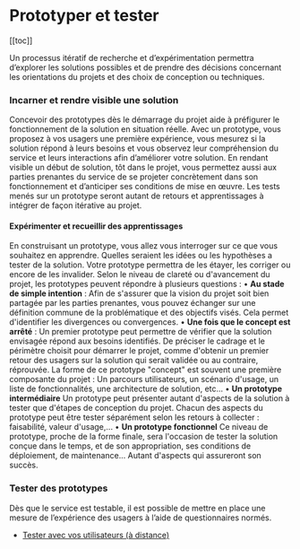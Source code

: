 # Prototyper et tester

[[toc]]

Un processus itératif de recherche et d’expérimentation permettra d’explorer les solutions possibles et de prendre des décisions concernant les orientations du projets et des choix de conception ou techniques.

### Incarner et rendre visible une solution
Concevoir des prototypes dès le démarrage du projet aide à préfigurer le fonctionnement de la solution en situation réelle.
Avec un prototype, vous proposez à vos usagers une première expérience, vous mesurez si la solution répond à leurs besoins et vous observez leur compréhension du service et leurs interactions afin d’améliorer votre solution. En rendant visible un début de solution, tôt dans le projet, vous permettez aussi aux parties prenantes du service de se projeter concrètement dans son fonctionnement et d’anticiper ses conditions de mise en œuvre.
Les tests menés sur un prototype seront autant de retours et apprentissages à intégrer de façon itérative au projet.

#### Expérimenter et recueillir des apprentissages
En construisant un prototype, vous allez vous interroger sur ce que vous souhaitez en apprendre. Quelles seraient les idées ou les hypothèses a tester de la solution. Votre prototype permettra de les étayer, les corriger ou encore de les invalider.
Selon le niveau de clareté ou d'avancement du projet, les prototypes peuvent répondre à plusieurs questions :
• **Au stade de simple intention** : Afin de s'assurer que la vision du projet soit bien partagée par les parties prenantes, vous pouvez échanger sur une définition commune de la problématique et des objectifs visés. Cela permet d'identifier les divergences ou convergences.
• **Une fois que le concept est arrêté** : Un premier prototype peut permettre de vérifier que la solution envisagée répond aux besoins identifiés. De préciser le cadrage et le périmètre choisit pour démarrer le projet, comme d'obtenir un premier retour des usagers sur la solution qui serait validée ou au contraire, réprouvée. La forme de ce prototype "concept" est souvent une première composante du projet : Un parcours utilisateurs, un scénario d'usage, un liste de fonctionnalités, une architecture de solution, etc...
• **Un prototype intermédiaire**
Un prototype peut présenter autant d'aspects de la solution à tester que d'étapes de conception du projet. Chacun des aspects du prototype peut être tester séparément selon les retours à collecter : faisabilité, valeur d'usage,...
• **Un prototype fonctionnel**
Ce niveau de prototype, proche de la forme finale, sera l'occasion de tester la solution conçue dans le temps, et de son appropriation, ses conditions de déploiement, de maintenance... Autant d'aspects qui assureront son succès.

### Tester des prototypes
Dès que le service est testable, il est possible de mettre en place une mesure de l’expérience des usagers à l’aide de questionnaires normés.
- [Tester avec vos utilisateurs (à distance)](https://doc.incubateur.net/design/nos-rendez-vous-design/formation/tester-avec-vos-utilisateurs-a-distance)

